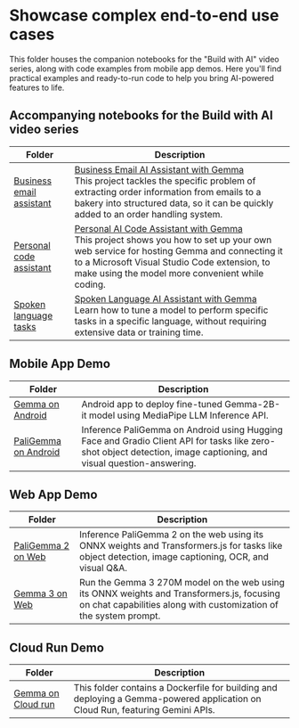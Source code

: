 # Showcase complex end-to-end use cases

This folder houses the companion notebooks for the "Build with AI" video series, along with code examples from mobile app demos. Here you'll find practical examples and ready-to-run code to help you bring AI-powered features to life.

## Accompanying notebooks for the Build with AI video series
| Folder                                                      | Description |
| ----------------------------------------------------------- | ----------- |
| [Business email assistant](business-email-assistant/) | [Business Email AI Assistant with Gemma](https://www.youtube.com/watch?v=YxhzozLH1Dk)<br>This project tackles the specific problem of extracting order information from emails to a bakery into structured data, so it can be quickly added to an order handling system. |
| [Personal code assistant](personal-code-assistant/)   | [Personal AI Code Assistant with Gemma](https://www.youtube.com/watch?v=Zpo7UTvg_9E)<br>This project shows you how to set up your own web service for hosting Gemma and connecting it to a Microsoft Visual Studio Code extension, to make using the model more convenient while coding. |
| [Spoken language tasks](spoken-language-tasks/)       | [Spoken Language AI Assistant with Gemma](https://www.youtube.com/watch?v=M4HGJehH4r0)<br>Learn how to tune a model to perform specific tasks in a specific language, without requiring extensive data or training time. |

## Mobile App Demo
| Folder                                                      | Description |
| ----------------------------------------------------------- | ----------- |
| [Gemma on Android](Gemma-on-Android/)         | Android app to deploy fine-tuned Gemma-2B-it model using MediaPipe LLM Inference API. |
| [PaliGemma on Android](PaliGemma-on-Android/) | Inference PaliGemma on Android using Hugging Face and Gradio Client API for tasks like zero-shot object detection, image captioning, and visual question-answering. |

## Web App Demo
| Folder                                                      | Description |
| ----------------------------------------------------------- | ----------- |
| [PaliGemma 2 on Web](PaliGemma2-on-Web/)         | Inference PaliGemma 2 on the web using its ONNX weights and Transformers.js for tasks like object detection, image captioning, OCR, and visual Q&A. |
| [Gemma 3 on Web](Gemma3-on-Web/)         | Run the Gemma 3 270M model on the web using its ONNX weights and Transformers.js, focusing on chat capabilities along with customization of the system prompt. |

## Cloud Run Demo
| Folder                                                      | Description |
| ----------------------------------------------------------- | ----------- |
| [Gemma on Cloud run](Gemma-on-Cloudrun/)         | This folder contains a Dockerfile for building and deploying a Gemma-powered application on Cloud Run, featuring Gemini APIs. |

